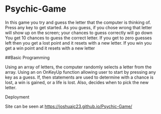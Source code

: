 # Psychic-Game
In this game you try and guess the letter that the computer is thinking of.
Press any key to get started.
As you guess, if you chose wrong that letter will show up on the screen; your chances to guess correctly will go down
You get 10 chances to guess the correct letter.
If you get to zero guesses left then you get a lost point and it resets with a new letter.
If you win you get a win point and it resets with a new letter

##Basic Programming

Using an array of letters, the computer randomly selects a letter from the array.
Using an on OnKeyUp function allowing user to start by pressing any key as a guess.
If, then statements are used to determine with a chance is lost, a win is gained, or a life is lost.
Also, decides when to pick the new letter.

Deployment

Site can be seen at https://joshuajc23.github.io/Psychic-Game/
